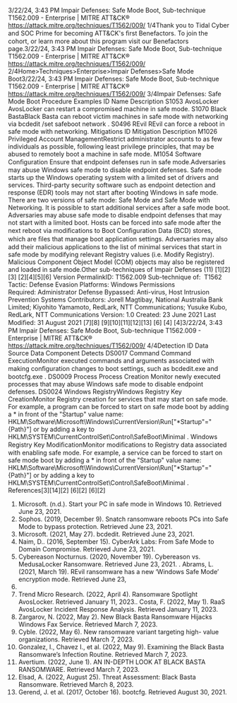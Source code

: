 3/22/24, 3:43 PM Impair Defenses: Safe Mode Boot, Sub-technique T1562.009 - Enterprise | MITRE ATT&CK®
https://attack.mitre.org/techniques/T1562/009/ 1/4Thank you to Tidal Cyber and SOC Prime for becoming ATT&CK's ﬁrst Benefactors. To join the cohort, or learn more about this program visit our
Benefactors page.3/22/24, 3:43 PM Impair Defenses: Safe Mode Boot, Sub-technique T1562.009 - Enterprise | MITRE ATT&CK®
https://attack.mitre.org/techniques/T1562/009/ 2/4Home>Techniques>Enterprise>Impair Defenses>Safe Mode Boot3/22/24, 3:43 PM Impair Defenses: Safe Mode Boot, Sub-technique T1562.009 - Enterprise | MITRE ATT&CK®
https://attack.mitre.org/techniques/T1562/009/ 3/4Impair Defenses: Safe Mode Boot
Procedure Examples
ID Name Description
S1053 AvosLocker AvosLocker can restart a compromised machine in safe mode.
S1070 Black
BastaBlack Basta can reboot victim machines in safe mode with networking via bcdedit /set safeboot network .
S0496 REvil REvil can force a reboot in safe mode with networking.
Mitigations
ID Mitigation Description
M1026 Privileged Account
ManagementRestrict administrator accounts to as few individuals as possible, following least privilege
principles, that may be abused to remotely boot a machine in safe mode.
M1054 Software Conﬁguration Ensure that endpoint defenses run in safe mode.Adversaries may abuse Windows safe mode to disable endpoint defenses. Safe mode starts up the Windows operating system with a
limited set of drivers and services. Third-party security software such as endpoint detection and response (EDR) tools may not start after
booting Windows in safe mode. There are two versions of safe mode: Safe Mode and Safe Mode with Networking. It is possible to start
additional services after a safe mode boot.
Adversaries may abuse safe mode to disable endpoint defenses that may not start with a limited boot. Hosts can be forced into safe mode
after the next reboot via modiﬁcations to Boot Conﬁguration Data (BCD) stores, which are ﬁles that manage boot application settings.
Adversaries may also add their malicious applications to the list of minimal services that start in safe mode by modifying relevant Registry
values (i.e. Modify Registry). Malicious Component Object Model (COM) objects may also be registered and loaded in safe mode.Other sub-techniques of Impair Defenses (11)
[1][2]
[3]
[2][4][5][6]
Version PermalinkID: T1562.009
Sub-technique of:  T1562
 
Tactic: Defense Evasion
 
Platforms: Windows
 
Permissions Required: Administrator
 
Defense Bypassed: Anti-virus, Host Intrusion Prevention Systems
Contributors: Jorell Magtibay, National Australia Bank Limited; Kiyohito Yamamoto, RedLark, NTT Communications; Yusuke Kubo,
RedLark, NTT Communications
Version: 1.0
Created: 23 June 2021
Last Modiﬁed: 31 August 2021
[7][8]
[9][10][11][12][13]
[6]
[4]
[4]3/22/24, 3:43 PM Impair Defenses: Safe Mode Boot, Sub-technique T1562.009 - Enterprise | MITRE ATT&CK®
https://attack.mitre.org/techniques/T1562/009/ 4/4Detection
ID Data Source Data Component Detects
DS0017 Command Command
ExecutionMonitor executed commands and arguments associated with making conﬁguration
changes to boot settings, such as bcdedit.exe and bootcfg.exe .
DS0009 Process Process Creation Monitor newly executed processes that may abuse Windows safe mode to disable
endpoint defenses.
DS0024 Windows RegistryWindows Registry
Key CreationMonitor Registry creation for services that may start on safe mode. For example, a
program can be forced to start on safe mode boot by adding a \* in front of the
"Startup" value name:
HKLM\Software\Microsoft\Windows\CurrentVersion\Run["\*Startup"="
{Path}"] or by adding a key to
HKLM\SYSTEM\CurrentControlSet\Control\SafeBoot\Minimal .
Windows Registry
Key ModiﬁcationMonitor modiﬁcations to Registry data associated with enabling safe mode. For
example, a service can be forced to start on safe mode boot by adding a \* in front
of the "Startup" value name:
HKLM\Software\Microsoft\Windows\CurrentVersion\Run["\*Startup"="
{Path}"] or by adding a key to
HKLM\SYSTEM\CurrentControlSet\Control\SafeBoot\Minimal .
References[3][14][2]
[6][2]
[6][2]
1. Microsoft. (n.d.). Start your PC in safe mode in Windows 10.
Retrieved June 23, 2021.
2. Sophos. (2019, December 9). Snatch ransomware reboots PCs
into Safe Mode to bypass protection. Retrieved June 23, 2021.
3. Microsoft. (2021, May 27). bcdedit. Retrieved June 23, 2021.
4. Naim, D.. (2016, September 15). CyberArk Labs: From Safe
Mode to Domain Compromise. Retrieved June 23, 2021.
5. Cybereason Nocturnus. (2020, November 19). Cybereason vs.
MedusaLocker Ransomware. Retrieved June 23, 2021.
 . Abrams, L. (2021, March 19). REvil ransomware has a new
‘Windows Safe Mode’ encryption mode. Retrieved June 23,
2021.
7. Trend Micro Research. (2022, April 4). Ransomware Spotlight
AvosLocker. Retrieved January 11, 2023. . Costa, F. (2022, May 1). RaaS AvosLocker Incident Response
Analysis. Retrieved January 11, 2023.
9. Zargarov, N. (2022, May 2). New Black Basta Ransomware
Hijacks Windows Fax Service. Retrieved March 7, 2023.
10. Cyble. (2022, May 6). New ransomware variant targeting high-
value organizations. Retrieved March 7, 2023.
11. Gonzalez, I., Chavez I., et al. (2022, May 9). Examining the
Black Basta Ransomware’s Infection Routine. Retrieved March
7, 2023.
12. Avertium. (2022, June 1). AN IN-DEPTH LOOK AT BLACK
BASTA RANSOMWARE. Retrieved March 7, 2023.
13. Elsad, A. (2022, August 25). Threat Assessment: Black Basta
Ransomware. Retrieved March 8, 2023.
14. Gerend, J. et al. (2017, October 16). bootcfg. Retrieved August
30, 2021.